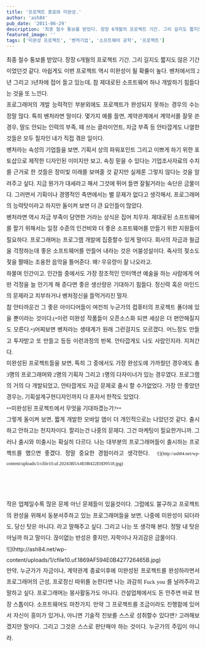 ```yaml
---
title: '프로젝트 종료와 미완성.'
author: 'ash84'
pub_date: '2011-06-29'
description: '최종 철수 통보를 받았다. 장장 6개월의 프로젝트 기간. 그리 길지도 짧지도 않은 기간이었던것 같다. 아쉽게도 이번 프로젝트 역시 미완성이 될 확률이 높다. 벤처에서의 2년 그리고 3년차에 접어 들고 있는데, 참 제대로된 소프트웨어 하나 개발하기 힘들다는 것을 또 느낀다.'
featured_image: ''
tags: ['미완성 프로젝트', '벤처기업', '소프트웨어 공학', '프로젝트']
---
```



<div style="text-align: justify; line-height: 2; "><span style="font-family: Dotum; font-size: 11pt; line-height: 2; ">최종 철수 통보를 받았다. 장장 6개월의 프로젝트 기간. 그리 길지도 짧지도 않은 기간이었던것 같다. 아쉽게도 이번 프로젝트 역시 미완성이 될 확률이 높다. 벤처에서의 2년 그리고 3년차에 접어 들고 있는데, 참 제대로된 소프트웨어 하나 개발하기 힘들다는 것을 또 느낀다. </span></div><span style="font-size: 11pt; ">  
</span>

<div style="text-align: justify; line-height: 2; "><span style="font-size: 11pt; ">  
</span>  
<span style="font-size: 11pt; ">  
</span></div><span style="font-size: 11pt; ">  
</span>

<div style="text-align: justify; line-height: 2; "><span style="font-size: 11pt; ">  
</span><span style="font-family: Dotum; font-size: 11pt; line-height: 2; ">프로그래머의 개발 능력적인 부분외에도 프로젝트가 완성되지 못하는 경우의 수는 정말 많다. 특히 벤처라면 말이다. 몇가지 예를 들면, 계약관계에서 계약서를 잘못 쓴 경우, 말도 안되는 인력의 부족, 떼 쓰는 클라이언트, 자금 부족 등 안타깝게도 나열한 것들은 모두 필자인 내가 직접 겪은 일이다.</span></div><span style="font-size: 11pt; ">  
</span>

<div style="text-align: justify; line-height: 2; "><span style="font-size: 11pt; ">  
</span>  
<span style="font-size: 11pt; ">  
</span></div><span style="font-size: 11pt; ">  
</span>

<div style="text-align: justify; line-height: 2; "><span style="font-size: 11pt; ">  
</span><span style="font-family: Dotum; font-size: 11pt; line-height: 2; ">벤처라는 속성의 기업들을 보면, 기획서 상의 파워포인트 그리고 이쁘게 하기 위한 포토샵으로 제작한 디자인된 이미지만 보고, 속칭 믿을 수 있다는 기업조사자료의 수치를 근거로 한 것들은 장미빛 미래를 보여줄 것 같지만 실제론 그렇지 않다는 것을 알려주고 싶다. 지금 뭔가가 대세라고 해서 그것에 뛰어 들면 잘될거라는 속단은 금물이다. 그러면서 기획이나 경영적인 측면에서는 별 문제가 없다고 생각해서, 프로그래머의 능력탓이라고 하지만 돌이켜 보면 더 큰 요인들이 많았다. </span></div><span style="font-size: 11pt; ">  
</span>

<div style="text-align: justify; line-height: 2; "><span style="font-size: 11pt; ">  
</span>  
<span style="font-size: 11pt; ">  
</span></div><span style="font-size: 11pt; ">  
</span>

<div style="text-align: justify; line-height: 2; "><span style="font-size: 11pt; ">  
</span><span style="font-family: Dotum; font-size: 11pt; line-height: 2; ">벤처라면 역시 자금 부족이 당연한 거라는 상식은 집어 치우자. 제대로된 소프트웨어를 팔기 위해서는 일정 수준의 인건비와 더 좋은 소프트웨어를 만들기 위한 지원들이 필요하다. 프로그래머는 프로그램 개발에 집중할수 있게 말이다. 회사의 자금과 월급을 걱정하는데 좋은 소프트웨어를 만들어 내라는 것은 어불성설이다. 축사의 젖소도 젖을 짤때는 조용한 음악을 틀어준다. 왜? 우유량이 잘 나오라고. </span></div><span style="font-size: 11pt; ">  
</span>

<div style="text-align: justify; line-height: 2; "><span style="font-size: 11pt; ">  
</span>  
<span style="font-size: 11pt; ">  
</span></div><span style="font-size: 11pt; ">  
</span>

<div style="text-align: justify; line-height: 2; "><span style="font-size: 11pt; ">  
</span><span style="font-family: Dotum; font-size: 11pt; line-height: 2; ">하물며 인간이고. 인간들 중에서도 가장 창조적인 인터액션 예술을 하는 사람에게 어떤 걱정을 늘 안기게 해 준다면 좋은 생산량은 기대하기 힘들다. 정신력 혹은 마인드의 문제라고 치부하거나 벤처정신을 들먹거리진 말자. </span></div><span style="font-size: 11pt; ">  
</span>

<div style="text-align: justify; line-height: 2; "><span style="font-size: 11pt; ">  
</span>  
<span style="font-size: 11pt; ">  
</span></div><span style="font-size: 11pt; ">  
</span>

<div style="text-align: justify; line-height: 2; "><span style="font-size: 11pt; ">  
</span><span style="font-family: Dotum; font-size: 13px; line-height: 2; "><span style="font-size: 11pt; ">참 안타까운건 그 좋은 아이디어들이 여전히 누군가의 컴퓨터의 프로젝트 폴더에 있을 뿐이라는 것이다.(</span>*<span style="font-size: 11pt; ">이런 미완성 작품들이 오픈소스화 되면 세상은 더 편안해질지도 모른다.</span>*<span style="font-size: 11pt; ">)어찌보면 벤처라는 생태계가 원래 그런걸지도 모르겠다. 어느정도 만들고 투자받고 또 만들고 등등 이런과정의 반복. 안타깝게도 나도 사람인지라. 지쳐간다. </span></span></div><span style="font-size: 11pt; ">  
</span>

<div style="text-align: justify; line-height: 2; "><span style="font-size: 11pt; ">  
</span>  
<span style="font-size: 11pt; ">  
</span></div><span style="font-size: 11pt; ">  
</span>

<div style="text-align: justify; line-height: 2; "><span style="font-size: 11pt; ">  
</span><span style="font-family: Dotum; font-size: 11pt; line-height: 2; ">미완성된 프로젝트들을 보면, 특히 그 중에서도 가장 완성도에 가까웠던 경우에도 총 3명의 프로그래머와 2명의 기획자 그리고 1명의 다자이너가 있는 경우였다. 프로그램의 거의 다 개발되었고, 안타깝게도 자금 문제로 출시 할 수가없었다. 가장 안 좋았던 경우는, 기획설계구현디자인까지 다 혼자서 한적도 있었다.</span></div><span style="font-size: 11pt; ">  
</span>

<div style="text-align: justify; line-height: 2; "><span style="font-size: 11pt; ">  
</span><span style="font-family: Dotum; font-size: 11pt; line-height: 2; "></span></div><span style="font-size: 11pt; ">  
</span>

<div style="text-align: justify; line-height: 2; "><span style="font-size: 11pt; ">  
</span>  
<span style="font-size: 11pt; ">  
</span>  
<span style="font-size: 11pt; ">  
</span></div><span style="font-size: 11pt; ">  
</span>

<div style="text-align: justify; line-height: 2; "><span style="font-size: 11pt; ">  
</span><span style="font-family: Dotum; font-size: 13px; line-height: 2; ">**<span style="font-size: 11pt; ">미완성된 프로젝트에서 무엇을 기대하겠는가?</span>**</span></div><span style="font-size: 11pt; ">  
</span>

<div style="text-align: justify; line-height: 2; "><span style="font-size: 11pt; ">  
</span>  
<span style="font-size: 11pt; ">  
</span></div><span style="font-size: 11pt; ">  
</span>

<div style="text-align: justify; line-height: 2; "><span style="font-size: 11pt; ">  
</span><span style="font-family: Dotum; font-size: 13px; line-height: 2; "><span style="font-size: 11pt; ">그렇게 돌이켜 보면, 짧게 개발한 모바일 앱이 더 개인적으로는 나았던것 같다. 출시하고 안하고는 천지차이다. 팔리는건 나중의 문제다. 그건 마케팅이 필요한거니까. 그러나 출시와 미출시는 확실히 다르다. 나는 대부분의 프로그래머들이 출시하는 프로젝트를 했으면 좋겠다. 정말 중요한 경험이라고 생각한다. </span>  
<span style="font-size: 11pt; ">  
</span>  
<span style="font-size: 11pt; ">  
</span><meta charset="utf-8"></meta><span style="font-family: 굴림; font-size: 12px; line-height: 24px; ">  
![](http://ash84.net/wp-content/uploads/1/cfile10.uf.20243B5A4E0B422E0D9518.jpg)

<span style="font-size: 11pt; ">  
</span>

</span><span style="font-size: 11pt; "> </span></span></div><span style="font-size: 11pt; ">  
</span>

<div style="text-align: justify; line-height: 2; "><span style="font-size: 11pt; ">  
</span>  
<span style="font-size: 11pt; ">  
</span></div><span style="font-size: 11pt; ">  
</span>

<div style="text-align: justify; line-height: 2; "><span style="font-size: 11pt; ">  
</span><span style="font-family: Dotum; font-size: 13px; line-height: 2; "><span style="font-size: 11pt; ">작은 업체일수록 많은 문제 아닌 문제들이 있을것이다. 그럼에도 불구하고 프로젝트의 완성을 위해서 동분서주하고 있는 프로그래머들을 보면, 나중에 미완성이 되더라도, 당신 탓은 아니다. 라고 말해주고 싶다. 그리고 나는 또 생각해 본다. 정말 내 탓은 아닐까 하고 말이다. 끊이없는 반성은 좋지만, 자학이나 자괴감은 금물이다. </span>  
<span style="font-size: 11pt; ">  
</span>  
<span style="font-size: 11pt; ">  
  </span></span></div><span style="font-size: 11pt; ">  
</span>

<div style="text-align: justify; line-height: 2; "><span style="font-size: 11pt; ">  
</span>![](http://ash84.net/wp-content/uploads/1/cfile10.uf.1869AF594E0B427726465B.jpg)

<span style="font-size: 11pt; ">  
</span>  
<span style="font-size: 11pt; ">  
</span>

</div><span style="font-size: 11pt; ">  
</span>

<div style="text-align: justify; line-height: 2; "><span style="font-size: 11pt; ">  
</span><span style="font-family: Dotum; font-size: 11pt; line-height: 2; ">만약, 누군가가 자금이나, 계약관계 종료이후에 미완성된 프로젝트를 완성하라면서 프로그래머의 근성, 프로정신 따위를 논한다면 나는 과감히 Fuck you 를 날려주라고 말하고 싶다. 프로그래머는 봉사활동가도 아니다. 건설업체에서도 돈 안주면 바로 현장 스톱이다. 소프트웨어도 마찬가지. 만약 그 프로젝트를 조금이라도 진행함에 있어서 자신이 흥미가 있거나, 아니면 기술적 진보를 스스로 성취할수 있다면? 고려해보겠지만 말이다. 그리고 그것은 스스로 판단해야 하는 것이다. 누군가의 주입이 아니라. </span></div><div style="text-align: justify; line-height: 2; "></div><div style="text-align: justify; line-height: 2; "><span style="font-family: Dotum; font-size: 13px; line-height: 20px; "></span></div>

